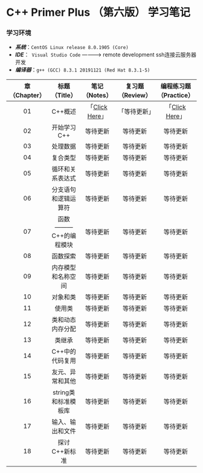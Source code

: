 # C++ Primer Plus （第六版） 学习笔记

### 学习环境
- ***系统***：`CentOS Linux release 8.0.1905 (Core)`
- ***IDE***：` Visual Studio Code` ————> remote development ssh连接云服务器开发
- ***编译器***：`g++ (GCC) 8.3.1 20191121 (Red Hat 8.3.1-5)`



|章（Chapter）|标题（Title）|笔记（Notes）|复习题（Review）|编程练习题（Practice）|
|:--:|:--:|:--:|:--:|:--:|
|01|C++概述|「[Click Here]()」|「等待更新」|「[Click Here]()」|
|02|开始学习C++|等待更新|等待更新|等待更新|
|03|处理数据|等待更新|等待更新|等待更新|
|04|复合类型|等待更新|等待更新|等待更新|
|05|循环和关系表达式|等待更新|等待更新|等待更新|
|06|分支语句和逻辑运算符|等待更新|等待更新|等待更新|
|07|函数 ——— C++的编程模块|等待更新|等待更新|等待更新|
|08|函数探索|等待更新|等待更新|等待更新|
|09|内存模型和名称空间|等待更新|等待更新|等待更新|
|10|对象和类|等待更新|等待更新|等待更新|
|11|使用类|等待更新|等待更新|等待更新|
|12|类和动态内存分配|等待更新|等待更新|等待更新|
|13|类继承|等待更新|等待更新|等待更新|
|14|C++中的代码复用|等待更新|等待更新|等待更新|
|15|友元、异常和其他|等待更新|等待更新|等待更新|
|16|string类和标准模板库|等待更新|等待更新|等待更新|
|17|输入、输出和文件|等待更新|等待更新|等待更新|
|18|探讨C++新标准|等待更新|等待更新|等待更新|


